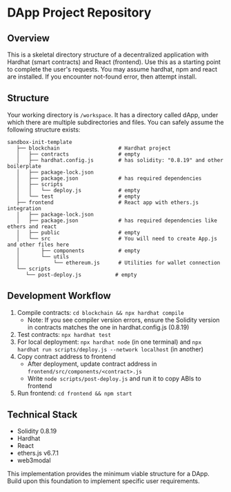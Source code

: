 # DApp Project Repository

## Overview
This is a skeletal directory structure of a decentralized application with Hardhat (smart contracts) and React (frontend). Use this as a starting point to complete the user's requests.
You may assume hardhat, npm and react are installed. If you encounter not-found error, then attempt install.

## Structure
Your working directory is `/workspace`. It has a directory called dApp, under which there are multiple subdirectories and files. You can safely assume the following structure exists:
```
sandbox-init-template
   ├── blockchain                   # Hardhat project
   │   ├── contracts                # empty
   │   ├── hardhat.config.js        # has solidity: "0.8.19" and other boilerplate
   │   ├── package-lock.json
   │   ├── package.json             # has required dependencies
   │   ├── scripts
   │   │   └── deploy.js            # empty
   │   └── test                     # empty
   ├── frontend                     # React app with ethers.js integration
   │   ├── package-lock.json
   │   ├── package.json             # has required dependencies like ethers and react
   │   ├── public                   # empty
   │   └── src                      # You will need to create App.js and other files here
   │       ├── components           # empty
   │       └── utils
   │           └── ethereum.js      # Utilities for wallet connection
   └── scripts
      └── post-deploy.js           # empty
```

## Development Workflow
1. Compile contracts: `cd blockchain && npx hardhat compile`
   - Note: If you see compiler version errors, ensure the Solidity version in contracts matches the one in hardhat.config.js (0.8.19)
2. Test contracts: `npx hardhat test`
3. For local deployment: `npx hardhat node` (in one terminal) and `npx hardhat run scripts/deploy.js --network localhost` (in another)
4. Copy contract address to frontend
   - After deployment, update contract address in `frontend/src/components/<contract>.js`
   - Write `node scripts/post-deploy.js` and run it to copy ABIs to frontend
5. Run frontend: `cd frontend && npm start`

## Technical Stack
- Solidity 0.8.19
- Hardhat
- React
- ethers.js v6.7.1
- web3modal

This implementation provides the minimum viable structure for a DApp. Build upon this foundation to implement specific user requirements.